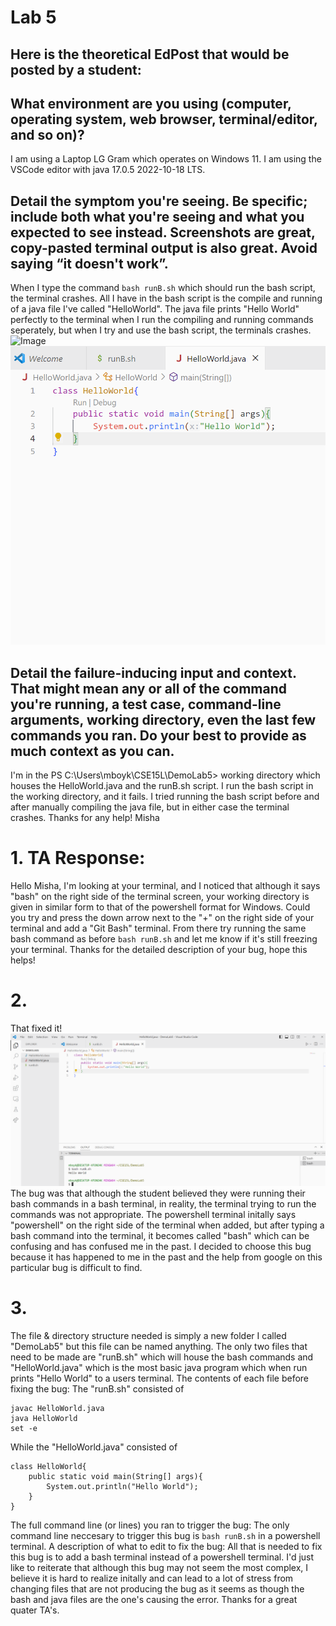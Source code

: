 # Lab 5
## Here is the theoretical EdPost that would be posted by a student:

## What environment are you using (computer, operating system, web browser, terminal/editor, and so on)?
I am using a Laptop LG Gram which operates on Windows 11. I am using the VSCode editor with java 17.0.5 2022-10-18 LTS.


## Detail the symptom you're seeing. Be specific; include both what you're seeing and what you expected to see instead. Screenshots are great, copy-pasted terminal output is also great. Avoid saying “it doesn't work”.
When I type the command ```bash runB.sh``` which should run the bash script, the terminal crashes. All I have in the bash script is the compile and running of a java file I've called "HelloWorld". The java file 
prints "Hello World" perfectly to the terminal when I run the compiling and running commands seperately, but when I try and use the bash script, the terminals crashes. 
![Image](termBash.png.png)
![Image](helloW.png.png)

## Detail the failure-inducing input and context. That might mean any or all of the command you're running, a test case, command-line arguments, working directory, even the last few commands you ran. Do your best to provide as much context as you can.
I'm in the PS C:\Users\mboyk\CSE15L\DemoLab5> working directory which houses the HelloWorld.java and the runB.sh script. I run the bash script in the working directory, and it fails. I tried
running the bash script before and after manually compiling the java file, but in either case the terminal crashes.
Thanks for any help!
Misha

# 1. TA Response:
Hello Misha, 
I'm looking at your terminal, and I noticed that although it says "bash" on the right side of the terminal screen, your working directory is given in similar form to that of the powershell
format for Windows. Could you try and press the down arrow next to the "+" on the right side of your terminal and add a "Git Bash" terminal. From there try running the same bash command as before ```bash runB.sh``` and 
let me know if it's still freezing your terminal. Thanks for the detailed description of your bug, hope this helps!

# 2. 
That fixed it!
![Image](successB.png)
The bug was that although the student believed they were running their bash commands in a bash terminal, in reality, the terminal trying to run the commands was not appropriate. The powershell terminal initally says "powershell" on the right side of the terminal when added, but after typing a bash command into the terminal, it becomes called "bash" which can be confusing and has confused me in the past. I decided to choose this bug because it has happened to me in the past and the help from google on this particular bug is difficult to find.

# 3.
The file & directory structure needed is simply a new folder I called "DemoLab5" but this file can be named anything. The only two files that need to be made are "runB.sh" which will house the bash commands and "HelloWorld.java" which is the most basic java program which when run prints "Hello World" to a users terminal.
The contents of each file before fixing the bug: The "runB.sh" consisted of 
```
javac HelloWorld.java
java HelloWorld
set -e
```
While the "HelloWorld.java" consisted of 
```
class HelloWorld{
    public static void main(String[] args){
        System.out.println("Hello World");
    }
}
```
The full command line (or lines) you ran to trigger the bug:
The only command line neccesary to trigger this bug is ```bash runB.sh``` in a powershell terminal.
A description of what to edit to fix the bug: All that is needed to fix this bug is to add a bash terminal instead of a powershell terminal. 
I'd just like to reiterate that although this bug may not seem the most complex, I believe it is hard to realize initally and can lead to a lot of stress from changing files that are not producing the bug as it seems as though the bash and java files are the one's causing the error. Thanks for a great quater TA's.
